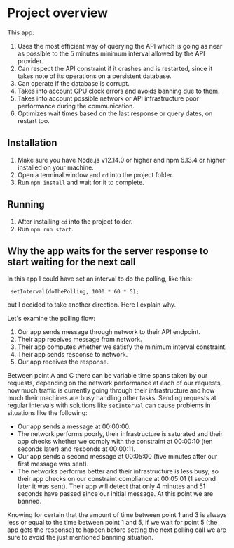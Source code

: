 # Project overview

This app:

 1. Uses the most efficient way of querying the API which is going as near as possible to the 5 minutes minimum interval allowed by the API provider.
 2. Can respect the API constraint if it crashes and is restarted, since it takes note of its operations on a persistent database.
 3. Can operate if the database is corrupt.
 4. Takes into account CPU clock errors and avoids banning due to them.
 5. Takes into account possible network or API infrastructure poor performance during the communication.
 6. Optimizes wait times based on the last response or query dates, on restart too.

## Installation

 1. Make sure you have Node.js v12.14.0 or higher and npm 6.13.4 or higher installed on your machine.
 2. Open a terminal window and `cd` into the project folder.
 3. Run `npm install` and wait for it to complete.

## Running

 1. After installing `cd` into the project folder.
 2. Run `npm run start`.

## Why the app waits for the server response to start waiting for the next call

In this app I could have set an interval to do the polling, like this:
   

     setInterval(doThePolling, 1000 * 60 * 5);


but I decided to take another direction. Here I explain why.

Let's examine the polling flow:

 1. Our app sends message through network to their API endpoint.
 2. Their app receives message from network.
 3. Their app computes whether we satisfy the minimum interval constraint.
 4. Their app sends response to network.
 5. Our app receives the response.

Between point A and C there can be variable time spans taken by our requests, depending on the network performance at each of our requests, how much traffic is currently going through their infrastructure and how much their machines are busy handling other tasks. Sending requests at regular intervals with solutions like `setInterval` can cause problems in situations like the following:

 - Our app sends a message at 00:00:00.
 - The network performs poorly, their infrastructure is saturated and their app checks whether we comply with the constraint at 00:00:10 (ten seconds later) and responds at 00:00:11.
 - Our app sends a second message at 00:05:00 (five minutes after our first message was sent).
 - The networks performs better and their infrastructure is less busy, so their app checks on our constraint compliance at 00:05:01 (1 second later it was sent). Their app will detect that only 4 minutes and 51 seconds have passed since our initial message. At this point we are banned.
 
 Knowing for certain that the amount of time between point 1 and 3 is always less or equal to the time between point 1 and 5, if we wait for point 5 (the app gets the response) to happen before setting the next polling call we are sure to avoid the just mentioned banning situation.
